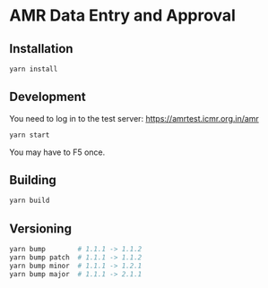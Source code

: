 # AMR Data Entry and Approval

## Installation

```bash
yarn install
```

## Development

You need to log in to the test server: https://amrtest.icmr.org.in/amr

```bash
yarn start
```

You may have to F5 once.

## Building

```bash
yarn build
```

## Versioning

```bash
yarn bump        # 1.1.1 -> 1.1.2
yarn bump patch  # 1.1.1 -> 1.1.2
yarn bump minor  # 1.1.1 -> 1.2.1
yarn bump major  # 1.1.1 -> 2.1.1
```
